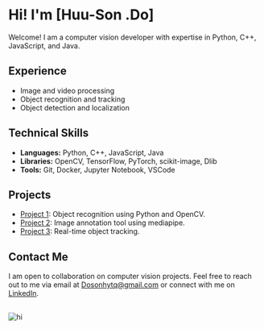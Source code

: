 # Hi! I'm [Huu-Son .Do]

Welcome! I am a computer vision developer with expertise in Python, C++, JavaScript, and Java.

## Experience

- Image and video processing
- Object recognition and tracking
- Object detection and localization

## Technical Skills

- **Languages:** Python, C++, JavaScript, Java
- **Libraries:** OpenCV, TensorFlow, PyTorch, scikit-image, Dlib
- **Tools:** Git, Docker, Jupyter Notebook, VSCode

## Projects

- [Project 1](https://example.com/project1): Object recognition using Python and OpenCV.
- [Project 2](https://example.com/project2): Image annotation tool using mediapipe.
- [Project 3](https://example.com/project3): Real-time object tracking.

## Contact Me

I am open to collaboration on computer vision projects. Feel free to reach out to me via email at Dosonhytq@gmail.com or connect with me on [LinkedIn](https://linkedin.com/in/your-profile).
##
![hi](https://i.gifer.com/Pic3.gif)
